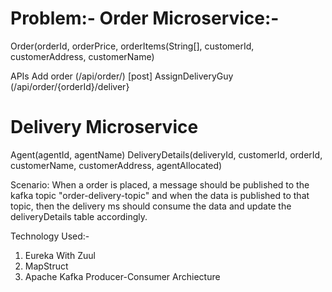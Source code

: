 Problem:-
Order Microservice:-
=====================
Order(orderId, orderPrice, orderItems(String[], customerId, customerAddress, customerName)

APIs
Add order (/api/order/) [post]
AssignDeliveryGuy (/api/order/{orderId}/deliver}



Delivery Microservice
======================
Agent(agentId, agentName)
DeliveryDetails(deliveryId, customerId, orderId, customerName, customerAddress, agentAllocated)

 
Scenario:
When a order is placed, a message should be published to the kafka topic "order-delivery-topic"
and when the data is published to that topic, then the delivery ms should consume the data and update the deliveryDetails table accordingly.

 


Technology Used:-

1. Eureka With Zuul
2. MapStruct
3. Apache Kafka Producer-Consumer Archiecture
